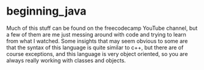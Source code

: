 # beginning_java

Much of this stuff can be found on the freecodecamp YouTube channel, but a few of them are me just messing around with code and trying to learn from what I watched. Some insights
that may seem obvious to some are that the syntax of this language is quite similar to c++, but there are of course exceptions, and this language is very object oriented, so 
you are always really working with classes and objects.
